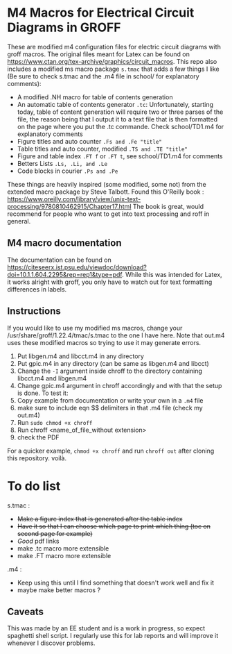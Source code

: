 
# M4 Macros for Electrical Circuit Diagrams in GROFF
These are modified m4 configuration files for electric circuit diagrams with groff macros. The original files meant for Latex can be found on https://www.ctan.org/tex-archive/graphics/circuit_macros.
This repo also includes a modified ms macro package `s.tmac` that adds a few things I like (Be sure to check s.tmac and the .m4 file in school/ for explanatory comments):
- A modified .NH macro for table of contents generation
- An automatic table of contents generator `.tc`: Unfortunately, starting today, table of content generation will require two or three parses of the file, the reason being that I output it to a text file that is then formatted on the page where you put the .tc commande. Check school/TD1.m4 for explanatory comments
- Figure titles and auto counter `.Fs and .Fe "title"`
- Table titles and auto counter, modified `.TS and .TE "title"`
- Figure and table index `.FT f` or `.FT t`, see school/TD1.m4 for comments
- Betters Lists `.Ls, .Li, and .Le`
- Code blocks in courier `.Ps and .Pe`

These things are heavily inspired (some modified, some not) from the extended macro package by Steve Talbott. Found this O'Reilly book :
https://www.oreilly.com/library/view/unix-text-processing/9780810462915/Chapter17.html
The book is great, would recommend for people who want to get into text processing and roff in general.

## M4 macro documentation
The documentation can be found on https://citeseerx.ist.psu.edu/viewdoc/download?doi=10.1.1.604.2295&rep=rep1&type=pdf. While this was intended for Latex, it works alright with groff, you only have to watch out for text formatting differences in labels.
## Instructions
If you would like to use my modified ms macros, change your /usr/share/groff/1.22.4/tmac/s.tmac to the one I have here. Note that out.m4 uses these modified macros so trying to use it may generate errors.
1. Put libgen.m4 and libcct.m4 in any directory
2. Put gpic.m4 in any directory (can be same as libgen.m4 and libcct)
3. Change the `-I` argument inside chroff to the directory containing libcct.m4 and libgen.m4
4. Change gpic.m4 argument in chroff accordingly
and with that the setup is done. To test it:
1. Copy example from documentation or write your own in a `.m4` file
2. make sure to include eqn $$ delimiters in that .m4 file (check my out.m4)
3. Run `sudo chmod +x chroff`
4. Run chroff <name_of_file_without extension>
5. check the PDF

For a quicker example, `chmod +x chroff` and run `chroff out` after cloning this repository.
voilà.
# To do list
s.tmac :
- ~~Make a figure index that is generated after the table index~~
- ~~Have it so that I can choose which page to print which thing (toc on second page for example)~~
- *Good* pdf links
- make .tc macro more extensible
- make .FT macro more extensible

.m4 :
- Keep using this until I find something that doesn't work well and fix it
- maybe make better macros ?

## Caveats
This was made by an EE student and is a work in progress, so expect spaghetti shell script. I regularly use this for lab reports and will improve it whenever I discover problems.


